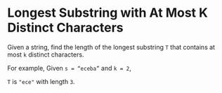 # Longest Substring with At Most K Distinct Characters

Given a string, find the length of the longest substring `T` that contains at most `k` distinct characters.

For example, Given `s = “eceba”` and `k = 2`,

`T` is `"ece"` with length `3`.
